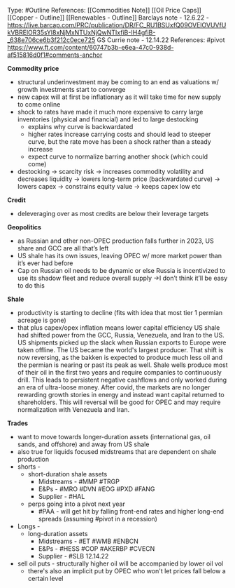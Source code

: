 Type: #Outline
References: [[Commodities Note]] [[Oil Price Caps]] [[Copper - Outline]] [[Renewables - Outline]]
Barclays note - 12.6.22  - https://live.barcap.com/PRC/publication/DR/FC_RU1BSUxfQ09OVElOVUVfUkVBRElOR35sYl8xNjMxNTUxNjQwNTIxfiB-IH4gfiB-_638e706ce6b3f212c0ece725
GS Currie note - 12.14.22
References: #pivot 
https://www.ft.com/content/60747b3b-e6ea-47c0-938d-af515816d0f1#comments-anchor

**Commodity price**
- structural underinvestment may be coming to an end as valuations w/ growth investments start to converge
- new capex will at first be inflationary as it will take time for new supply to come online 
-  shock to rates have made it much more expensive to carry large inventories (physical and financial) and led to large destocking
	- explains why curve is backwardated
	- higher rates increase carrying costs and should lead to steeper curve, but the rate move has been a shock rather than a steady increase 
	- expect curve to normalize barring another shock (which could come)		
-  destocking -> scarcity risk -> increases commodity volatility and decreases liquidity -> lowers long-term price (backwardated curve) -> lowers capex -> constrains equity value -> keeps capex low etc


**Credit**
- deleveraging over as most credits are below their leverage targets


**Geopolitics** 
-   as Russian and other non-OPEC production falls further in 2023, US share and GCC are all that’s left
-   US shale has its own issues, leaving OPEC w/ more market power than it’s ever had before
-   Cap on Russian oil needs to be dynamic or else Russia is incentivized to use its shadow fleet and reduce overall supply ->I don’t think it’ll be easy to do this


**Shale**
- productivity is starting to decline (fits with idea that most tier 1 permian acreage is gone)
- that plus capex/opex inflation means lower capital efficiency 
US shale had shifted power from the GCC, Russia, Venezuela, and Iran to the US. US shipments picked up the slack when Russian exports to Europe were taken offline. The US became the world's largest producer. That shift is now reversing, as the bakken is expected to produce much less oil and the permian is nearing or past its peak as well. Shale wells produce most of their oil in the first two years and require companies to continuously drill. This leads to persistent negative cashflows and only worked during an era of ultra-loose money. After covid, the markets are no longer rewarding growth stories in energy and instead want capital returned to shareholders. This will reversal will be good for OPEC and may require normalization with Venezuela and Iran. 




**Trades**
- want to move towards longer-duration assets (international gas, oil sands, and offshore) and away from US shale
- also true for liquids focused midstreams that are dependent on shale production 
- shorts -
	- short-duration shale assets
		- Midstreams - #MMP #TRGP 
		- E&Ps - #MRO #DVN #EOG #PXD #FANG 
		- Supplier - #HAL
	- perps going into a pivot next year
		- #PAA - will get hit by falling front-end rates and higher long-end spreads (assuming #pivot in a recession)
- Longs - 
	- long-duration assets
		- Midstreams - #ET #WMB #ENBCN
		- E&Ps - #HESS #COP #AKERBP #CVECN
		- Supplier - #SLB
12.14.22
- sell oil puts - structurally higher oil will be accompanied by lower oil vol 
	- there's also an implicit put by OPEC who won't let prices fall below a certain level